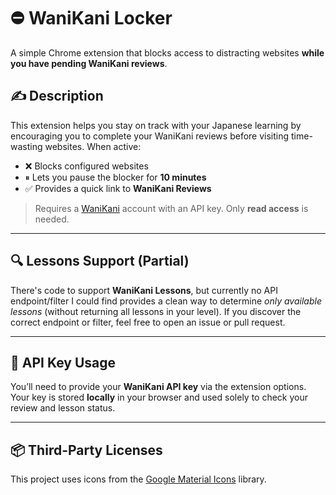 # ⛔ WaniKani Locker

A simple Chrome extension that blocks access to distracting websites **while you have pending WaniKani reviews**.

## ✍️ Description

This extension helps you stay on track with your Japanese learning by encouraging you to complete your WaniKani reviews before visiting time-wasting websites. When active:

- ❌ Blocks configured websites
- ⏸ Lets you pause the blocker for **10 minutes**
- ✅ Provides a quick link to **WaniKani Reviews**

> Requires a [WaniKani](https://www.wanikani.com) account with an API key. Only **read access** is needed.

---

## 🔍 Lessons Support (Partial)

There's code to support **WaniKani Lessons**, but currently no API endpoint/filter I could find provides a clean way to determine *only available lessons* (without returning all lessons in your level). If you discover the correct endpoint or filter, feel free to open an issue or pull request.

---

## 🔐 API Key Usage

You’ll need to provide your **WaniKani API key** via the extension options.  
Your key is stored **locally** in your browser and used solely to check your review and lesson status.

---

## 📦 Third-Party Licenses

This project uses icons from the [Google Material Icons](https://github.com/google/material-design-icons) library.

